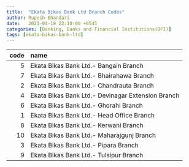```yaml
---
title:  "Ekata Bikas Bank Ltd Branch Codes"
author: Rupesh Bhandari
date:   2021-04-18 22:10:00 +0545
categories: [Banking, Banks and Financial Institutions(BFI)]
tags: [ekata-bikas-bank-ltd]
---
```


|   code | name                                              |
|-------:|:--------------------------------------------------|
|      5 | Ekata Bikas Bank Ltd.- Bangain Branch             |
|      7 | Ekata Bikas Bank Ltd.- Bhairahawa Branch          |
|      2 | Ekata Bikas Bank Ltd.- Chandrauta Branch          |
|      4 | Ekata Bikas Bank Ltd.- Devinagar Extension Branch |
|      6 | Ekata Bikas Bank Ltd.- Ghorahi Branch             |
|      1 | Ekata Bikas Bank Ltd.- Head Office Branch         |
|      8 | Ekata Bikas Bank Ltd.- Kerwani Branch             |
|     10 | Ekata Bikas Bank Ltd.- Maharajgunj Branch         |
|      3 | Ekata Bikas Bank Ltd.- Pipara Branch              |
|      9 | Ekata Bikas Bank Ltd.- Tulsipur Branch            |